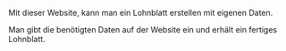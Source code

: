Mit dieser Website, kann man ein Lohnblatt erstellen mit eigenen Daten. 

Man gibt die benötigten Daten auf der Website ein und erhält ein fertiges Lohnblatt.
